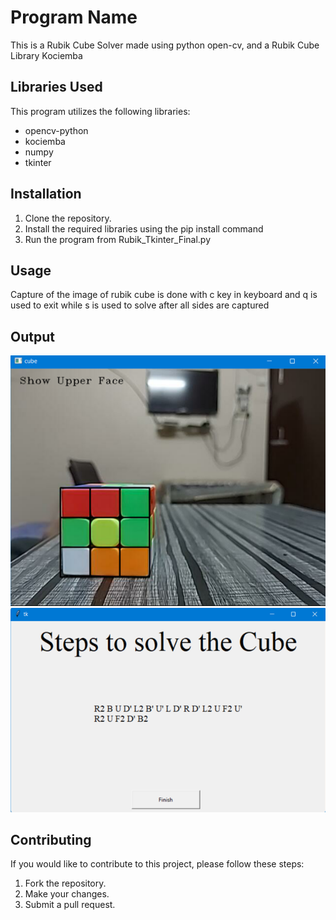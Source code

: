 # Program Name

This is a Rubik Cube Solver made using python open-cv, and a Rubik Cube Library Kociemba

## Libraries Used

This program utilizes the following libraries:

- opencv-python
- kociemba
- numpy
- tkinter

## Installation

1. Clone the repository.
2. Install the required libraries using the pip install command
3. Run the program from Rubik_Tkinter_Final.py

## Usage

Capture of the image of rubik cube is done with c key in keyboard and q is used to exit while s is used to solve after all sides are captured

## Output

![](https://github.com/TheSansySasy/RUB-R/blob/main/assets/Screenshot%202023-05-06%20004406.png)
![](https://github.com/TheSansySasy/RUB-R/blob/main/assets/Screenshot%202023-05-06%20004429.png)

## Contributing

If you would like to contribute to this project, please follow these steps:

1. Fork the repository.
2. Make your changes.
3. Submit a pull request.
